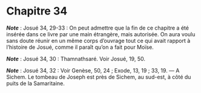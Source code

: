 # Chapitre 34


***Note*** :  Josué 34, 29-33 : On peut admettre que la fin de ce chapitre a été insérée dans ce livre par une main étrangère, mais autorisée. On aura voulu sans doute réunir en un même corps d’ouvrage tout ce qui avait rapport à l’histoire de Josué, comme il paraît qu’on a fait pour Moïse.

***Note*** :  Josué 34, 30 : Thamnathsaré. Voir Josué, 19, 50.

***Note*** :  Josué 34, 32 : Voir Genèse, 50, 24 ; Exode, 13, 19 ; 33, 19. ― A Sichem. Le tombeau de Joseph est près de Sichem, au sud-est, à côté du puits de la Samaritaine.
